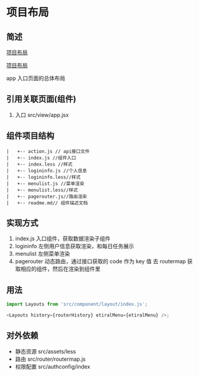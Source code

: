 # 项目布局

## 简述

[项目布局](../../assets/readme/adddoctorsadvice.png)

[项目布局](../../assets/readme/subjectsinfo.png)

app 入口页面的总体布局

## 引用关联页面(组件)

1.  入口 src/view/app.jsx

## 组件项目结构

```
|   +-- action.js // api接口文件
|   +-- index.js //组件入口
|   +-- index.less //样式
|   +-- logininfo.js //个人信息
|   +-- logininfo.less//样式
|   +-- menulist.js //菜单渲染
|   +-- menulist.less//样式
|   +-- pagerouter.js//路由渲染
|   +-- readme.md// 组件描述文档
```

## 实现方式

1.  index.js 入口组件，获取数据渲染子组件
2.  logininfo 左侧用户信息获取渲染，和每日任务展示
3.  menulist 左侧菜单渲染
4.  pagerouter 动态路由，通过接口获取的 code 作为 key 值 去 routermap 获取相应的组件，然后在渲染到组件里

## 用法

```javascript
import Layouts from 'src/component/layout/index.js';

<Layouts history={routerHistory} etiralMenu={etiralMenu} />;
```

## 对外依赖

-   静态资源 src/assets/less
-   路由 src/router/routermap.js
-   权限配置 src/authconfig/index
